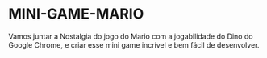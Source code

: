 # MINI-GAME-MARIO
Vamos juntar a Nostalgia do jogo do Mario com a jogabilidade do Dino do Google Chrome, e criar esse mini game incrível e bem fácil de desenvolver. 

